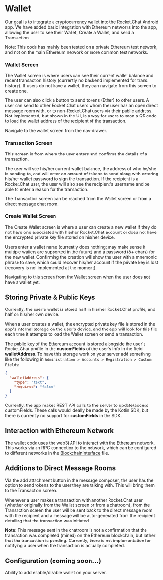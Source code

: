# Wallet

Our goal is to integrate a cryptocurrency wallet into the Rocket.Chat Android app. We have added basic integration with Ethereum networks into the app, allowing the user to see their Wallet, Create a Wallet, and send a Transaction.

Note: This code has mainly been tested on a private Ethereum test network, and not on the main Ethereum network or more common test networks.

### Wallet Screen

The Wallet screen is where users can see their current wallet balance and recent transaction history (currently no backend implemented for trans. history). If users do not have a wallet, they can navigate from this screen to create one.

The user can also click a button to send tokens (Ether) to other users. A user can send to other Rocket.Chat users whom the user has an open direct message room with, or to non-Rocket.Chat users via their public address. Not implemented, but shown in the UI, is a way for users to scan a QR code to load the wallet address of the recipient of the transaction.

Navigate to the wallet screen from the nav-drawer.

### Transaction Screen

This screen is from where the user enters and confirms the details of a transaction.

The user will see his/her current wallet balance, the address of who he/she is sending to, and will enter an amount of tokens to send along with entering  his/her wallet password to sign the transaction. If the recipient is a Rocket.Chat user, the user will also see the recipient's username and be able to enter a reason for the transaction.

The Transaction screen can be reached from the Wallet screen or from a direct message chat room.

### Create Wallet Screen

The Create Wallet screen is where a user can create a new wallet if they do not have one associated with his/her Rocket.Chat account or does not have the encrypted private key file stored on his/her device.

Users enter a wallet name (currently does nothing; may make sense if multiple wallets are supported in the future) and a password (8+ chars) for the new wallet. Confirming the creation will show the user with a mnemonic phrase to save, which could recover his/her account if the private key is lost (recovery is not implemented at the moment).

Navigating to this screen from the Wallet screen when the user does not have a wallet yet.

## Storing Private & Public Keys

Currently, the user's wallet is stored half in his/her Rocket.Chat profile, and half on his/her own device.

When a user creates a wallet, the encrypted private key file is stored in the app's internal storage on the user's device, and the app will look for this file each time it attempts to load the Wallet screen or send a transaction.

The public key of the Ethereum account is stored alongside the user's Rocket.Chat profile in the __customFields__ of the user's info in the field __walletAddress__. To have this storage work on your server add something like the following in `Administration > Accounts > Registration > Custom Fields`:
```json
{
  "walletAddress": {
    "type": "text",
    "required": "false"
  }
}
```

Currently, the app makes REST API calls to the server to update/access customFields. These calls would ideally be made by the Kotlin SDK, but there is currently no support for __customFields__ in the SDK.

## Interaction with Ethereum Network

The wallet code uses the [web3j](https://web3j.io) API to interact with the Ethereum network. This works via an RPC connection to the network, which can be configured to different networks in the [BlockchainInterface](./app/src/main/java/chat/rocket/android/wallet/BlockchainInterface.java) file.

## Additions to Direct Message Rooms

Via the add attachment button in the message composer, the user has the option to send tokens to the user they are talking with. This will bring them to the Transaction screen.

Whenever a user makes a transaction with another Rocket.Chat user (whether originally from the Wallet screen or from a chatroom), from the Transaction screen the user will be sent back to the direct message room with the recipient and a message will be auto-generated from the recipient detailing that the transaction was initiated.

__Note:__ This message sent in the chatroom is not a confirmation that the transaction was completed (mined) on the Ethereum blockchain, but rather that the transaction is pending. Currently, there is not implementation for notifying a user when the transaction is actually completed.

## Configuration (coming soon...)
Ability to add enable/disable wallet on your server.
